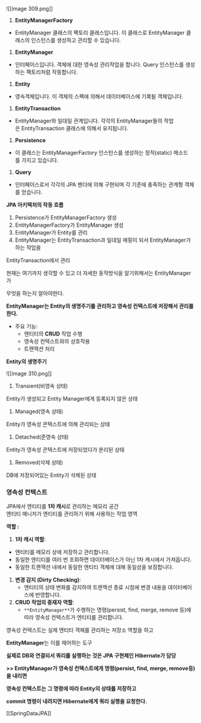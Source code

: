   

![[image 309.png]]

  

1. **EntityManagerFactory**

- EntityManager 클래스의 팩토리 클래스입니다. 이 클래스로 EntityManager 클래스의 인스턴스를 생성하고 관리할 수 있습니다.

1. **EntityManager**

- 인터페이스입니다. 객체에 대한 영속성 관리작업을 합니다. Query 인스턴스를 생성하는 팩토리처럼 작동합니다.

1. **Entity**

- 영속객체입니다. 이 객체의 스펙에 의해서 데이터베이스에 기록될 객체입니다.

1. **EntityTransaction**

- EntityManager와 일대일 관계입니다. 각각의 EntityManager들의 작업은 EntityTransaction 클래스에 의해서 유지됩니다.

1. **Persistence**

- 이 클래스는 EntityManagerFactory 인스턴스를 생성하는 정적(static) 메소드를 가지고 있습니다.

1. **Query**

- 인터페이스로서 각각의 JPA 벤더에 의해 구현되며 각 기준에 충족하는 관계형 객체를 얻습니다.

  

**JPA 아키텍처의 작동 흐름**

1. Persistence가 EntityManagerFactory 생성
2. EntityManagerFactory가 EntityManager 생성
3. EntityManager가 Entity를 관리
4. EntityManager는 EntityTransaction과 일대일 매핑이 되서 EntityManager가 하는 작업을

EntityTransaction에서 관리

  

현재는 여기까지 생각할 수 있고 더 자세한 동작방식을 알기위해서는 EntityManager가

무엇을 하는지 알아야한다.

  

**EntityManager는 Entity의 생명주기를 관리하고 영속성 컨텍스트에 저장해서 관리를 한다.**

- 주요 기능:
    - 엔티티의 **CRUD** 작업 수행
    - 영속성 컨텍스트와의 상호작용
    - 트랜잭션 처리

  

**Entity의 생명주기**

![[image 310.png]]

  

1. Transient(비영속 상태)

Entity가 생성되고 Entity Manager에게 등록되지 않은 상태

1. Managed(영속 상태)

Entity가 영속성 콘텍스트에 의해 관리되는 상태

1. Detached(준영속 상태)

Entity가 영속성 콘텍스트에 저장되었다가 분리된 상태

1. Removed(삭제 상태)

DB에 저장되어있는 Entity가 삭제된 상태

  

### **영속성 컨텍스트**

JPA에서 엔티티를 **1차 캐시**로 관리하는 메모리 공간  
엔티티 매니저가 엔티티를 관리하기 위해 사용하는 작업 영역  

  

**역할 :**

1. **1차 캐시 역할**:

- 엔티티를 메모리 상에 저장하고 관리합니다.
- 동일한 엔티티를 여러 번 조회하면 데이터베이스가 아닌 1차 캐시에서 가져옵니다.
- 동일한 트랜잭션 내에서 동일한 엔티티 객체에 대해 동일성을 보장합니다.

1. **변경 감지 (Dirty Checking)**:
    - 엔티티의 상태 변화를 감지하여 트랜잭션 종료 시점에 변경 내용을 데이터베이스에 반영합니다.
2. **CRUD 작업의 중재자 역할**:
    - `**EntityManager**`가 수행하는 명령(persist, find, merge, remove 등)에 따라 영속성 컨텍스트가 엔티티를 관리합니다.

  

영속성 컨텍스트는 실제 엔티티 객체를 관리하는 저장소 역할을 하고

**EntityManager**는 이를 제어하는 도구

  

**실제로 DB와 연결되서 쿼리를 실행하는 것은 JPA 구현체인 Hibernate가 담당**

**>> EntityManager가 영속성 컨텍스트에게 명령(persist, find, merge, remove등)을 내리면**

**영속성 컨텍스트는 그 명령에 따라 Entity의 상태를 저장하고**

**commit 명령이 내려지면 Hibernate에게 쿼리 실행을 요청한다.**

  

[[SpringDataJPA]]
